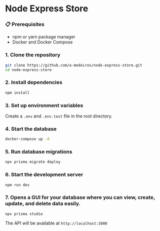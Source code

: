 # Node Express Store

### 📋 Prerequisites

- npm or yarn package manager
- Docker and Docker Compose

### 1. Clone the repository

```bash
git clone https://github.com/a-medeiros/node-express-store.git
cd node-express-store
```

### 2. Install dependencies

```bash
npm install
```

### 3. Set up environment variables

Create a `.env` and `.env.test` file in the root directory.

### 4. Start the database

```bash
docker-compose up -d
```

### 5. Run database migrations

```bash
npx prisma migrate deploy
```

### 6. Start the development server

```bash
npm run dev
```

### 7. Opens a GUI for your database where you can view, create, update, and delete data easily.
```
npx prisma studio
```

The API will be available at `http://localhost:3000`
